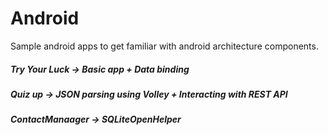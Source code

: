 # Android
Sample android apps to get familiar with android architecture components.

##### Try Your Luck -> Basic app + Data binding
##### Quiz up -> JSON parsing using Volley + Interacting with REST API
##### ContactManaager -> SQLiteOpenHelper
